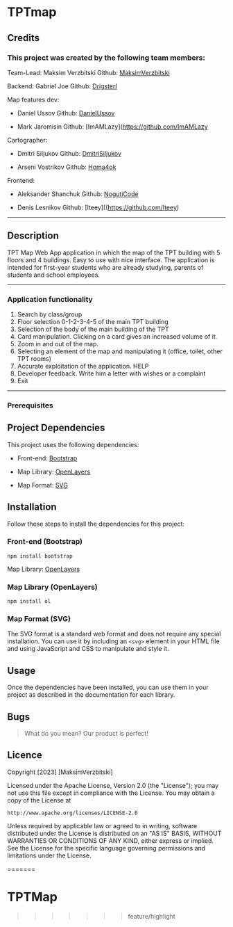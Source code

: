 # TPTmap

## Credits

### This project was created by the following team members:

Team-Lead: Maksim Verzbitski Github: [MaksimVerzbitski](https://github.com/MaksimVerzbitski)

Backend: Gabriel Joe Github: [DrigsterI](https://github.com/DrigsterI)

Map features dev:

- Daniel Ussov Github: [DanielUssov](https://github.com/DanielUssov)
        
- Mark Jaromisin Github: [ImAMLazy](https://github.com/ImAMLazy

Cartographer:

- Dmitri Siljukov Github: [DmitriSiljukov](https://github.com/DmitriSiljukov)

- Arseni Vostrikov Github: [Homa4ok](https://github.com/Hom4ok)

Frontend:

- Aleksander Shanchuk Github: [NogutiCode](https://github.com/NogutiCode)

- Denis Lesnikov Github: [Iteey]((https://github.com/Iteey)





***********************************************************************************************************************
## Description

TPT Map Web App application in which the map of the TPT building with 5 floors and 4 buildings.
Easy to use with nice interface.
The application is intended for first-year students who are already studying, parents of students and school employees.
***********************************************************************************************************************
### Application functionality ###
1. Search by class/group
2. Floor selection 0-1-2-3-4-5 of the main TPT building
3. Selection of the body of the main building of the TPT
4. Card manipulation. Clicking on a card gives an increased volume of it.
5. Zoom in and out of the map.
6. Selecting an element of the map and manipulating it (office, toilet, other TPT rooms)
7. Accurate exploitation of the application. HELP
8. Developer feedback. Write him a letter with wishes or a complaint
9. Exit
***********************************************************************************************************************
### Prerequisites ###

## Project Dependencies

This project uses the following dependencies:

- Front-end: [Bootstrap](https://getbootstrap.com/)

- Map Library: [OpenLayers](https://openlayers.org/)

- Map Format: [SVG](https://www.w3schools.com/graphics/svg_intro.asp)

## Installation

Follow these steps to install the dependencies for this project:

### Front-end (Bootstrap)
``` console
npm install bootstrap
```


Map Library: [OpenLayers](https://openlayers.org/)

### Map Library (OpenLayers)

``` console
npm install ol
```


### Map Format (SVG)

The SVG format is a standard web format and does not require any special installation. You can use it by including an `<svg>` element in your HTML file and using JavaScript and CSS to manipulate and style it.

## Usage

Once the dependencies have been installed, you can use them in your project as described in the documentation for each library.

## Bugs

> What do you mean? Our product is perfect!

## Licence

Copyright [2023] [MaksimVerzbitski]

Licensed under the Apache License, Version 2.0 (the "License");
you may not use this file except in compliance with the License.
You may obtain a copy of the License at

    http://www.apache.org/licenses/LICENSE-2.0

Unless required by applicable law or agreed to in writing, software
distributed under the License is distributed on an "AS IS" BASIS,
WITHOUT WARRANTIES OR CONDITIONS OF ANY KIND, either express or implied.
See the License for the specific language governing permissions and
limitations under the License.

=======
# TPTMap
>>>>>>> feature/highlight
